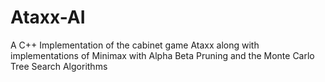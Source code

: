 # Ataxx-AI
A C++ Implementation of the cabinet game Ataxx along with implementations of Minimax with Alpha Beta Pruning and the Monte Carlo Tree Search Algorithms
